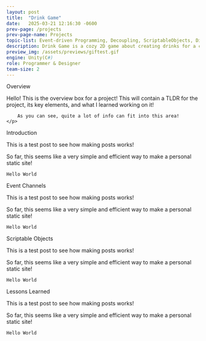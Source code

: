 ```yaml
---
layout: post
title:  "Drink Game"
date:   2025-03-21 12:16:30 -0600
prev-page: /projects
prev-page-name: Projects
topic-list: Event-driven Programming, Decoupling, ScriptableObjects, Dialogue
description: Drink Game is a cozy 2D game about creating drinks for a cast of cute critters. It is being developed in Unity utilizing a ScriptableObject-based communication system to keep systems extensible and decoupled.
preview_img: /assets/previews/giftest.gif
engine: Unity(C#)
role: Programmer & Designer
team-size: 2
---
```


<div class="overview">
    <span class="overview-title">Overview</span>
    <br>
    <p>
        Hello! This is the overview box for a project!
        This will contain a TLDR for the project, its key elements,
        and what I learned working on it!

        As you can see, quite a lot of info can fit into this area!
    </p>
</div>

<span class="section-title">Introduction</span>

This is a test post to see how making posts works!

So far, this seems like a very simple and efficient way to make a personal static site!

`Hello World`

<span class="section-title">Event Channels</span>

This is a test post to see how making posts works!

So far, this seems like a very simple and efficient way to make a personal static site!

`Hello World`

<span class="section-title">Scriptable Objects</span>

This is a test post to see how making posts works!

So far, this seems like a very simple and efficient way to make a personal static site!

`Hello World`

<span class="section-title">Lessons Learned</span>

This is a test post to see how making posts works!

So far, this seems like a very simple and efficient way to make a personal static site!

`Hello World`


